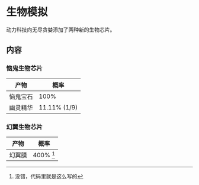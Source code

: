 # 生物模拟

动力科技向无尽贪婪添加了两种新的生物芯片。

## 内容

### 恼鬼生物芯片

| 产物 | 概率 |
| --- | --- |
| 恼鬼宝石 | 100% |
| 幽灵精华 | 11.11% (1/9) |

### 幻翼生物芯片

| 产物 | 概率 |
| --- | --- |
| 幻翼膜 | 400% [^1] |

[^1]: 没错，代码里就是这么写的
